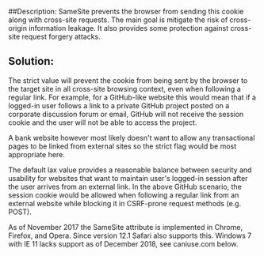 ##Description:
SameSite prevents the browser from sending this cookie along with cross-site requests. 
The main goal is mitigate the risk of cross-origin information leakage. It also provides some 
protection against cross-site request forgery attacks.


## Solution:
The strict value will prevent the cookie from being sent by the browser to the target site in all 
cross-site browsing context, even when following a regular link. For example, for a GitHub-like website this would mean that if a logged-in user follows a link to a private GitHub project posted on a corporate discussion forum or email, GitHub will not receive the session cookie and the user will not be able to access the project.

A bank website however most likely doesn't want to allow any transactional pages to be linked from external sites so the strict flag would be most appropriate here.

The default lax value provides a reasonable balance between security and usability for websites that want to maintain user's logged-in session after the user arrives from an external link. In the above GitHub scenario, the session cookie would be allowed when following a regular link from an external website while blocking it in  CSRF-prone request methods (e.g. POST).

As of November 2017 the SameSite attribute is implemented in Chrome, Firefox, and Opera. 
Since version 12.1 Safari also supports this. Windows 7 with IE 11 lacks support as of December 2018, 
see caniuse.com below.
